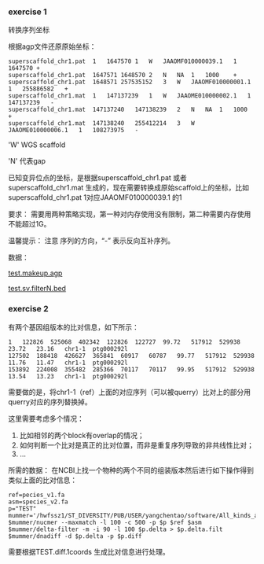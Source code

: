 
### exercise 1

转换序列坐标

根据agp文件还原原始坐标：

```
superscaffold_chr1.pat	1	1647570	1	W	JAAOMF010000039.1	1	1647570	+
superscaffold_chr1.pat	1647571	1648570	2	N	NA	1	1000	+
superscaffold_chr1.pat	1648571	257535152	3	W	JAAOMF010000001.1	1	255886582	+
superscaffold_chr1.mat	1	147137239	1	W	JAAOME010000002.1	1	147137239	-
superscaffold_chr1.mat	147137240	147138239	2	N	NA	1	1000	+
superscaffold_chr1.mat	147138240	255412214	3	W	JAAOME010000006.1	1	108273975	-
```

'W' WGS scaffold

'N' 代表gap

已知变异位点的坐标，是根据superscaffold_chr1.pat 或者superscaffold_chr1.mat 生成的，现在需要转换成原始scaffold上的坐标，比如 superscaffold_chr1.pat	1对应JAAOMF010000039.1 的1

要求：
需要用两种策略实现，第一种对内存使用没有限制，第二种需要内存使用不能超过1G。

温馨提示：
注意 序列的方向，“-” 表示反向互补序列。

数据：

[test.makeup.agp](./test.makeup.agp)

[test.sv.filterN.bed](./test.sv.filterN.bed)

### exercise 2

有两个基因组版本的比对信息，如下所示：

```
1	122826	525068	402342	122826	122727	99.72	517912	529938	23.72	23.16	chr1-1	ptg000292l
127502	188418	426627	365841	60917	60787	99.77	517912	529938	11.76	11.47	chr1-1	ptg000292l
153892	224008	355482	285366	70117	70117	99.95	517912	529938	13.54	13.23	chr1-1	ptg000292l
```

需要做的是，将chr1-1（ref）上面的对应序列（可以被querry）比对上的部分用querry对应的序列替换掉。

这里需要考虑多个情况：
1. 比如相邻的两个block有overlap的情况；
2. 如何判断一个比对是真正的比对位置，而非是重复序列导致的非共线性比对；
3. ...

所需的数据：
在NCBI上找一个物种的两个不同的组装版本然后进行如下操作得到类似上面的比对信息：

```shell
ref=pecies_v1.fa
asm=species_v2.fa
p="TEST"
mummer='/hwfssz1/ST_DIVERSITY/PUB/USER/yangchentao/software/All_kinds_align/mummer4/bin'
$mummer/nucmer --maxmatch -l 100 -c 500 -p $p $ref $asm
$mummer/delta-filter -m -i 90 -l 100 $p.delta > $p.delta.filt
$mummer/dnadiff -d $p.delta -p $p.diff
```
需要根据TEST.diff.1coords 生成比对信息进行处理。

